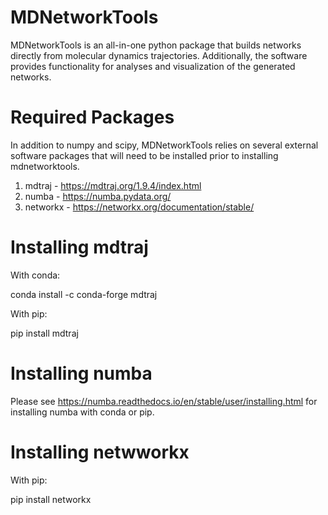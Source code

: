 # MDNetworkTools

MDNetworkTools is an all-in-one python package that builds networks directly from molecular dynamics trajectories. Additionally, the software
provides functionality for analyses and visualization of the generated networks. 

# Required Packages
In addition to numpy and scipy, MDNetworkTools relies on several external software packages that will need to be installed prior to installing mdnetworktools.
1) mdtraj - https://mdtraj.org/1.9.4/index.html
2) numba - https://numba.pydata.org/
3) networkx - https://networkx.org/documentation/stable/

# Installing mdtraj
With conda:

conda install -c conda-forge mdtraj

With pip:

pip install mdtraj

# Installing numba
Please see https://numba.readthedocs.io/en/stable/user/installing.html for installing numba with conda or pip.

# Installing netwworkx
With pip:

pip install networkx

